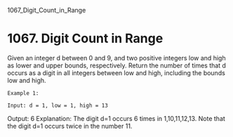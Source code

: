 1067_Digit_Count_in_Range
# 1067. Digit Count in Range

Given an integer d between 0 and 9, and two positive
    integers low and high as lower and upper bounds, respectively. Return
    the number of times that d occurs as a digit in all integers between
    low and high, including the bounds low and
    high.
     

    Example 1:

    Input: d = 1, low = 1, high = 13
Output: 6
Explanation: 
The digit d=1 occurs 6 times in 1,10,11,12,13. Note that the digit d=1 occurs twice in the number 11.